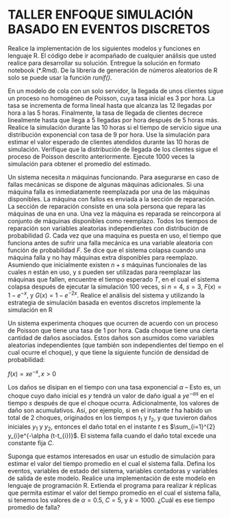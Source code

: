 # TALLER ENFOQUE SIMULACIÓN BASADO EN EVENTOS DISCRETOS

Realice la implementación de los siguientes modelos y funciones en lenguaje R. El código debe ir acompañado de cualquier análisis que usted realice para desarrollar su solución. Entregue la solución en formato notebook (*.Rmd). De la librería de generación de números aleatorios de R solo se puede usar la función *runif()*.

En un modelo de cola con un solo servidor, la llegada de unos clientes sigue un proceso no homogéneo de Poisson, cuya tasa inicial es 3 por hora. La tasa se incrementa de forma lineal hasta que alcanza las 12 llegadas por hora a las 5 horas. Finalmente, la tasa de llegada de clientes decrece linealmente hasta que llega a 5 llegadas por hora después de 5 horas más. Realice la simulación durante las 10 horas si el tiempo de servicio sigue una distribución exponencial con tasa de 9 por hora. Use la simulación para estimar el valor esperado de clientes atendidos durante las 10 horas de simulación. Verifique que la distribución de llegada de los clientes sigue el proceso de Poisson descrito anteriormente. Ejecute 1000 veces la simulación para obtener el promedio del estimado.

Un sistema necesita $n$ máquinas funcionando. Para asegurarse en caso de fallas mecánicas se dispone de algunas máquinas adicionales. Si una máquina falla es inmediatamente reemplazada por una de las máquinas disponibles. La máquina con fallos es enviada a la sección de reparación. La sección de reparación consiste en una sola persona que repara las máquinas de una en una. Una vez la máquina es reparada se reincorpora al conjunto de máquinas disponibles como reemplazo. Todos los tiempos de reparación son variables aleatorias independientes con distribución de probabilidad $G$. Cada vez que una maquina es puesta en uso, el tiempo que funciona antes de sufrir una falla mecánica es una variable aleatoria con función de probabilidad $F$. Se dice que el sistema colapsa cuando una máquina falla y no hay máquinas extra disponibles para reemplazo. Asumiendo que inicialmente existen $n + s$ máquinas funcionales de las cuales $n$ están en uso, y $s$ pueden ser utilizadas para reemplazar las máquinas que fallen, encuentre el tiempo esperado $T$, en el cual el sistema colapsa después de ejecutar la simulación 100 veces, si $n = 4$, $s = 3$, $F(x) = 1 - e^{-x}$, y $G(x) = 1 − e^{-2x}$. Realice el análisis del sistema y utilizando la estrategia de simulación basada en eventos discretos implemente la simulación en R

Un sistema experimenta choques que ocurren de acuerdo con un proceso de Poisson que tiene una tasa de 1 por hora. Cada choque tiene una cierta cantidad de daños asociados. Estos daños son asumidos como variables aleatorias independientes (que también son independientes del tiempo en el cual ocurre el choque), y que tiene la siguiente función de densidad de probabilidad:

$f(x) = xe^{-x}, x > 0$

Los daños se disipan en el tiempo con una tasa exponencial $\alpha$ – Esto es, un choque cuyo daño inicial es $y$ tendrá un valor de daño igual a $ye^{-\alpha s}$ en el tiempo $s$ después de que el choque ocurra.
Adicionalmente, los valores de daño son acumulativos. Así, por ejemplo, si en el instante $t$ ha habido un total de 2 choques, originados en los tiempos $t_{1}$ y $t_{2}$, y que tuvieron daños iniciales $y_{1}$ y $y_{2}$, entonces el daño total en el instante $t$ es $\sum_{i=1}^{2} y_{i}e^{-\alpha (t-t_{i})}$. El sistema falla cuando el daño total excede una constante fija $C$.

Suponga que estamos interesados en usar un estudio de simulación para estimar el valor del tiempo promedio en el cual el sistema falla. Defina los eventos, variables de estado del sistema, variables contadoras y variables de salida de este modelo. Realice una implementación de este modelo en lenguaje de programación R. Extienda el programa para realizar $k$ réplicas que permita estimar el valor del tiempo promedio en el cual el sistema falla, si tenemos los valores de $\alpha = 0.5$, $C = 5$, y $k = 1000$. ¿Cuál es ese tiempo promedio de falla?